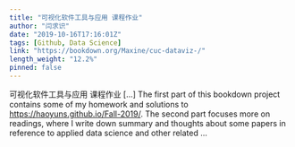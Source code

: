 ```yaml
---
title: "可视化软件工具与应用 课程作业"
author: "闫求识"
date: "2019-10-16T17:16:01Z"
tags: [Github, Data Science]
link: "https://bookdown.org/Maxine/cuc-dataviz-/"
length_weight: "12.2%"
pinned: false
---
```


可视化软件工具与应用 课程作业 [...] The first part of this bookdown project contains some of my homework and solutions to https://haoyuns.github.io/Fall-2019/. The second part focuses more on readings, where I write down summary and thoughts about some papers in reference to applied data science and other related ...
